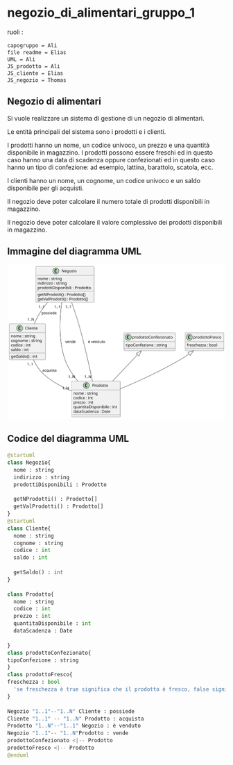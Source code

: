 # negozio_di_alimentari_gruppo_1
ruoli : 

    capogruppo = Ali
    file readme = Elias   
    UML = Ali
    JS_prodotto = Ali
    JS_cliente = Elias
    JS_negozio = Thomas

## Negozio di alimentari

Si vuole realizzare un sistema di gestione di un negozio di alimentari. 

Le entità principali del sistema sono i prodotti e i clienti. 

I prodotti hanno un nome, un codice univoco, un prezzo e una quantità disponibile in magazzino. I prodotti possono essere 
freschi ed in questo caso hanno una data di scadenza oppure confezionati ed in questo caso hanno un tipo di confezione: ad 
esempio, lattina, barattolo, scatola, ecc.

I clienti hanno un nome, un cognome, un codice univoco e un saldo disponibile per gli acquisti.

Il negozio deve poter calcolare il numero totale di prodotti disponibili in magazzino.

Il negozio deve poter calcolare il valore complessivo dei prodotti disponibili in magazzino.


## Immagine del diagramma UML
![Negozio di alimentari](https://github.com/AliBarakovic/negozio_di_alimentari_gruppo_1/blob/main/negozioAlimentari/UML/negozioAlimentariUML.svg?raw=true)
## Codice del diagramma UML

``` python
@startuml
class Negozio{
  nome : string
  indirizzo : string
  prodottiDisponibili : Prodotto

  getNProdotti() : Prodotto[]
  getValProdotti() : Prodotto[]
}
@startuml
class Cliente{
  nome : string
  cognome : string
  codice : int
  saldo : int
  
  getSaldo() : int
}

class Prodotto{
  nome : string
  codice : int
  prezzo : int
  quantitaDisponibile : int
  dataScadenza : Date
  
}
class prodottoConfezionato{
tipoConfezione : string
}
class prodottoFresco{
freschezza : bool
  'se freschezza è true significa che il prodotto è fresco, false significa che il prodotto non è fresco'
}

Negozio "1..1"--"1..N" Cliente : possiede
Cliente "1..1" -- "1..N" Prodotto : acquista
Prodotto "1..N"--"1..1" Negozio : è venduto
Negozio "1..1"-- "1..N"Prodotto : vende
prodottoConfezionato <|-- Prodotto
prodottoFresco <|-- Prodotto
@enduml
```

